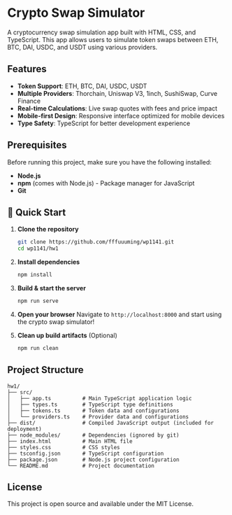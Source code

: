 # Crypto Swap Simulator

A cryptocurrency swap simulation app built with HTML, CSS, and TypeScript. This app allows users to simulate token swaps between ETH, BTC, DAI, USDC, and USDT using various providers.

## Features

- **Token Support**: ETH, BTC, DAI, USDC, USDT
- **Multiple Providers**: Thorchain, Uniswap V3, 1inch, SushiSwap, Curve Finance
- **Real-time Calculations**: Live swap quotes with fees and price impact
- **Mobile-first Design**: Responsive interface optimized for mobile devices
- **Type Safety**: TypeScript for better development experience

## Prerequisites

Before running this project, make sure you have the following installed:

- **Node.js**
- **npm** (comes with Node.js) - Package manager for JavaScript
- **Git**

## 🚀 Quick Start

1. **Clone the repository**
   ```bash
   git clone https://github.com/fffuuuming/wp1141.git
   cd wp1141/hw1
   ```

2. **Install dependencies**
   ```bash
   npm install
   ```

3. **Build & start the server**
   ```bash
   npm run serve
   ```

4. **Open your browser**
   Navigate to `http://localhost:8000` and start using the crypto swap simulator!

5. **Clean up build artifacts** (Optional)
   ```bash
   npm run clean
   ```

## Project Structure

```
hw1/
├── src/
│   ├── app.ts          # Main TypeScript application logic
│   ├── types.ts        # TypeScript type definitions
│   ├── tokens.ts       # Token data and configurations
│   └── providers.ts    # Provider data and configurations
├── dist/               # Compiled JavaScript output (included for deployment)
├── node_modules/       # Dependencies (ignored by git)
├── index.html          # Main HTML file
├── styles.css          # CSS styles
├── tsconfig.json       # TypeScript configuration
├── package.json        # Node.js project configuration
└── README.md           # Project documentation
```

## License

This project is open source and available under the MIT License.
